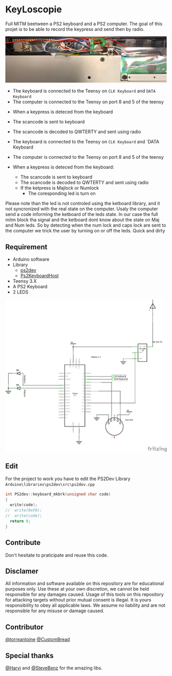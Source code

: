 # KeyLoscopie

Full MITM beetween a PS2 keyboard and a PS2 computer. The goal of this projet is to be able to record the keypress and send then by radio.

![shematics](media/keyboard.jpeg)



+ The keyboard is connected to the Teensy on `CLK Keyboard` and `DATA Keyboard`
+ The computer is connected to the Teensy on port 8 and 5 of the teensy
- When a keypress is deteced from the keyboard
 * The scancode is sent to keyboard
 + The scancode is decoded to QWTERTY and sent using radio

+ The keyboard is connected to the Teensy on `CLK Keyboard` and `DATA Keyboard
+ The computer is connected to the Teensy on port 8 and 5 of the teensy
+ When a keypress is deteced from the keyboard:
  - The scancode is sent to keyboard
  - The scancode is decoded to QWTERTY and sent using radio
  - If the ketpress is Majlock or Numlock
    * The coresponding led is turn on

Please note than the led is not controled using the ketboard library, and it not syncronized with the real state on the computer.
Usaly the computer send a code informing the ketboard of the leds state. In our case the full mitm block tha signal and the ketboard dont know about the state on Maj and Num leds. So by detecting when the num lock and caps lock are sent to the computer we trick the user by turning on or off the leds. Quick and dirty

## Requirement

- Arduino software
- Library
  - [ps2dev](https://github.com/Harvie/ps2dev)
  - [Ps2KeyboardHost](https://github.com/SteveBenz/PS2KeyboardHost)
- Teensy 3.X
- A PS2 Keyboard
- 2 LEDS

![shematics](media/key_schem.png)



## Edit

For the project to work you have to edit the PS2Dev Library
`Arduino\libraries\ps2dev\src\ps2dev.cpp`
```c
int PS2dev::keyboard_mkbrk(unsigned char code)
{
  write(code);
//  write(0xF0);
//  write(code);
  return 0;
}
```
## Contribute 

Don't hesitate to praticipate and reuse this code.

## Disclamer

All information and software available on this repository are for educational purposes only. Use these at your own discretion, we cannot be held responsible for any damages caused. Usage of this tools on this repository for attacking targets without prior mutual consent is illegal. It is yours responsibility to obey all applicable laws. We assume no liability and are not responsible for any misuse or damage caused.

## Contributor

[@torreantoine](https://github.com/torreantoine/) [@CustomBread](https://github.com/CustomBread/)

## Special thanks

[@Harvi](https://github.com/Harvie/) and [@SteveBenz](https://github.com/SteveBenz) for the amazing libs.
